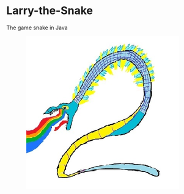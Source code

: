 # Larry-the-Snake
The game snake in Java

<p align="center"><img src="/Pictures/Start/Sp1.jpg" alt="Logo"/></p>
